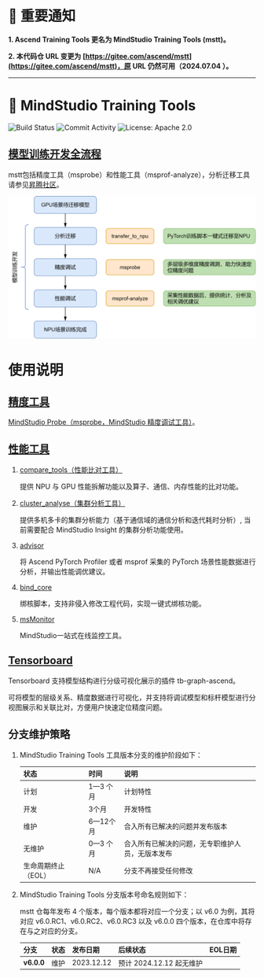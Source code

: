 # 🚨 重要通知

**1. Ascend Training Tools 更名为 MindStudio Training Tools (mstt)。**

**2. 本代码仓 URL 变更为 [https://gitee.com/ascend/mstt](https://gitee.com/ascend/mstt)，原 URL 仍然可用（2024.07.04 ）。**

---

# 🧰 MindStudio Training Tools

![Build Status](https://img.shields.io/badge/build-passing-brightgreen)
![Commit Activity](https://img.shields.io/badge/commit%20activity-high-red)
![License: Apache 2.0](https://img.shields.io/badge/license-Apache%202.0-blue)

## [模型训练开发全流程](https://www.hiascend.com/software/mindstudio/training)

mstt包括精度工具（msprobe）和性能工具（msprof-analyze），分析迁移工具请参见[昇腾社区](https://www.hiascend.com/software/mindstudio/training)。

![training_process](debug/resources/training_process.png)

# 使用说明

## [精度工具](./debug/accuracy_tools/)

[MindStudio Probe（msprobe，MindStudio 精度调试工具）](./debug/accuracy_tools/msprobe)。

## [性能工具](./profiler/msprof_analyze)

1. [compare_tools（性能比对工具）](./profiler/msprof_analyze/compare_tools)

   提供 NPU 与 GPU 性能拆解功能以及算子、通信、内存性能的比对功能。

2. [cluster_analyse（集群分析工具）](./profiler/msprof_analyze/cluster_analyse)

   提供多机多卡的集群分析能力（基于通信域的通信分析和迭代耗时分析）, 当前需要配合 MindStudio Insight 的集群分析功能使用。

3. [advisor](./profiler/msprof_analyze/advisor)

   将 Ascend PyTorch Profiler 或者 msprof 采集的 PyTorch 场景性能数据进行分析，并输出性能调优建议。

4. [bind_core](./profiler/affinity_cpu_bind)

   绑核脚本，支持非侵入修改工程代码，实现一键式绑核功能。

5. [msMonitor](./msmonitor)

   MindStudio一站式在线监控工具。

## [Tensorboard](./plugins/tensorboard-plugins/tb_graph_ascend)
Tensorboard 支持模型结构进行分级可视化展示的插件 tb-graph-ascend。

可将模型的层级关系、精度数据进行可视化，并支持将调试模型和标杆模型进行分视图展示和关联比对，方便用户快速定位精度问题。

## 分支维护策略

1. MindStudio Training Tools 工具版本分支的维护阶段如下：

   | **状态**            | **时间** | **说明**                                         |
   | ------------------- | -------- | ------------------------------------------------ |
   | 计划                | 1—3 个月 | 计划特性                                         |
   | 开发                | 3个月    | 开发特性                                         |
   | 维护                | 6—12个月 | 合入所有已解决的问题并发布版本                   |
   | 无维护              | 0—3 个月 | 合入所有已解决的问题，无专职维护人员，无版本发布 |
   | 生命周期终止（EOL） | N/A      | 分支不再接受任何修改                             |

2. MindStudio Training Tools 分支版本号命名规则如下：

   mstt 仓每年发布 4 个版本，每个版本都将对应一个分支；以 v6.0 为例，其将对应 v6.0.RC1、v6.0.RC2、v6.0.RC3 以及 v6.0.0 四个版本，在仓库中将存在与之对应的分支。

   | **分支**      | **状态** | **发布日期** | **后续状态**               | **EOL日期** |
   | ------------- | -------- | ------------ | ------------------------ | ----------- |
   | **v6.0.0** | 维护     | 2023.12.12   | 预计 2024.12.12 起无维护    |             |

